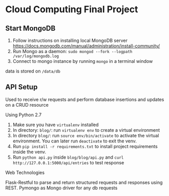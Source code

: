 # Cloud Computing Final Project

## Start MongoDB

1. Follow instructions on installing local MongoDB server https://docs.mongodb.com/manual/administration/install-community/
2. Run Mongo as a daemon: `sudo mongod --fork --logpath /var/log/mongodb.log`
3. Connect to mongo instance by running `mongo` in a terminal window

data is stored on `/data/db`

## API Setup
Used to receive r/w requests and perform database insertions and updates on a CRUD resource

Using Python 2.7

1. Make sure you have `virtualenv` installed
2. In directory: `blog/`: run `virtualenv env` to create a virtual environment
3. In directory `blog/`: run `source env/bin/activate` to activate the virtual environment. You can later run `deactivate` to exit the venv.
4. Run `pip install -r requirements.txt` to install project requirements inside the venv.
5. Run `python api.py` inside `blog/blog/api.py` and `curl http://127.0.0.1:5000/api/entries` to test response

Web Technologies

Flask-Restful to parse and return structured requests and responses using REST.
Pymongo as Mongo driver for any db requests
